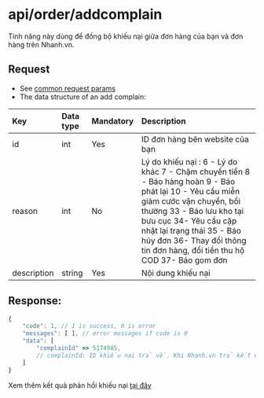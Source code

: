 # api/order/addcomplain

Tính năng này dùng để đồng bộ khiếu nại giữa đơn hàng của bạn và đơn hàng trên Nhanh.vn.

## Request

* See [common request params](../getting-started/api.md#request)
* The data structure of an add complain:

| Key | Data type | Mandatory | Description |
| :--- | :--- | :--- | :--- |
| id | int | Yes | ID đơn hàng bên website của bạn |
| reason | int | No | Lý do khiếu nại :  6 - Lý do khác   7 - Chậm chuyển tiền   8 - Báo hàng hoàn   9 - Báo phát lại   10 - Yêu cầu miễn giảm cước vận chuyển, bồi thường   33 - Báo lưu kho tại bưu cục   34- Yêu cầu cập nhật lại trạng thái   35 - Báo hủy đơn   36- Thay đổi thông tin đơn hàng, đổi tiền thu hộ COD   37- Báo gom đơn |
| description | string | Yes | Nội dung khiếu nại |

## Response:

```javascript
{
    "code": 1, // 1 is success, 0 is error
    "messages": [ ], // error messages if code is 0
    "data": [
        "complainId" => 5174985, 
        // complainId: ID khiếu nại trả về. Khi Nhanh.vn trả kết quả phản hồi khiếu nại sẽ kèm thêm complainId này.
    ]
}
```

Xem thêm kết quả phản hồi khiếu nại [tại đây](../listen-webhooks-from-nhanh.vn/listen-complain.md)

